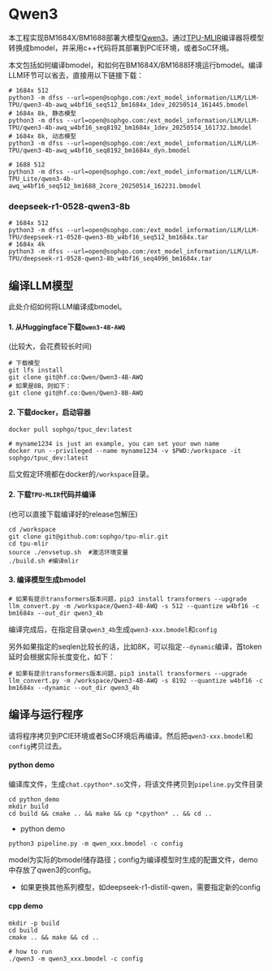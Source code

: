 # Qwen3

本工程实现BM1684X/BM1688部署大模型[Qwen3](https://huggingface.co/Qwen/Qwen3-4B-AWQ)。通过[TPU-MLIR](https://github.com/sophgo/tpu-mlir)编译器将模型转换成bmodel，并采用c++代码将其部署到PCIE环境，或者SoC环境。


本文包括如何编译bmodel，和如何在BM1684X/BM1688环境运行bmodel。编译LLM环节可以省去，直接用以下链接下载：

``` shell
# 1684x 512
python3 -m dfss --url=open@sophgo.com:/ext_model_information/LLM/LLM-TPU/qwen3-4b-awq_w4bf16_seq512_bm1684x_1dev_20250514_161445.bmodel
# 1684x 8k, 静态模型
python3 -m dfss --url=open@sophgo.com:/ext_model_information/LLM/LLM-TPU/qwen3-4b-awq_w4bf16_seq8192_bm1684x_1dev_20250514_161732.bmodel
# 1684x 8k, 动态模型
python3 -m dfss --url=open@sophgo.com:/ext_model_information/LLM/LLM-TPU/qwen3-4b-awq_w4bf16_seq8192_bm1684x_dyn.bmodel

# 1688 512
python3 -m dfss --url=open@sophgo.com:/ext_model_information/LLM/LLM-TPU_Lite/qwen3-4b-awq_w4bf16_seq512_bm1688_2core_20250514_162231.bmodel
```

### deepseek-r1-0528-qwen3-8b

``` shell
# 1684x 512
python3 -m dfss --url=open@sophgo.com:/ext_model_information/LLM/LLM-TPU/deepseek-r1-0528-qwen3-8b_w4bf16_seq512_bm1684x.tar
# 1684x 4k
python3 -m dfss --url=open@sophgo.com:/ext_model_information/LLM/LLM-TPU/deepseek-r1-0528-qwen3-8b_w4bf16_seq4096_bm1684x.tar
```

## 编译LLM模型

此处介绍如何将LLM编译成bmodel。

#### 1. 从Huggingface下载`Qwen3-4B-AWQ`

(比较大，会花费较长时间)

``` shell
# 下载模型
git lfs install
git clone git@hf.co:Qwen/Qwen3-4B-AWQ
# 如果是8B，则如下：
git clone git@hf.co:Qwen/Qwen3-8B-AWQ
```

#### 2. 下载docker，启动容器

``` shell
docker pull sophgo/tpuc_dev:latest

# myname1234 is just an example, you can set your own name
docker run --privileged --name myname1234 -v $PWD:/workspace -it sophgo/tpuc_dev:latest
```
后文假定环境都在docker的`/workspace`目录。

#### 2. 下载`TPU-MLIR`代码并编译

(也可以直接下载编译好的release包解压)

``` shell
cd /workspace
git clone git@github.com:sophgo/tpu-mlir.git
cd tpu-mlir
source ./envsetup.sh  #激活环境变量
./build.sh #编译mlir
```

#### 3. 编译模型生成bmodel

``` shell
# 如果有提示transformers版本问题，pip3 install transformers --upgrade
llm_convert.py -m /workspace/Qwen3-4B-AWQ -s 512 --quantize w4bf16 -c bm1684x --out_dir qwen3_4b
```
编译完成后，在指定目录`qwen3_4b`生成`qwen3-xxx.bmodel`和`config`

另外如果指定的seqlen比较长的话，比如8K，可以指定`--dynamic`编译，首token延时会根据实际长度变化，如下：
``` shell
# 如果有提示transformers版本问题，pip3 install transformers --upgrade
llm_convert.py -m /workspace/Qwen3-4B-AWQ -s 8192 --quantize w4bf16 -c bm1684x --dynamic --out_dir qwen3_4b
```

## 编译与运行程序

请将程序拷贝到PCIE环境或者SoC环境后再编译。然后把`qwen3-xxx.bmodel`和`config`拷贝过去。

#### python demo

编译库文件，生成`chat.cpython*.so`文件，将该文件拷贝到`pipeline.py`文件目录

``` shell
cd python_demo
mkdir build 
cd build && cmake .. && make && cp *cpython* .. && cd ..
```

* python demo

``` shell
python3 pipeline.py -m qwen_xxx.bmodel -c config
```
model为实际的bmodel储存路径；config为编译模型时生成的配置文件，demo中存放了qwen3的config。
* 如果更换其他系列模型，如deepseek-r1-distill-qwen，需要指定新的config

#### cpp demo

``` shell
mkdir -p build
cd build
cmake .. && make && cd ..

# how to run
./qwen3 -m qwen3_xxx.bmodel -c config
```
